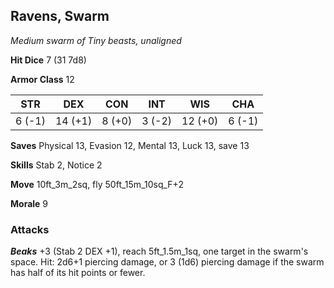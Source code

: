 ## Ravens, Swarm

*Medium swarm of Tiny beasts, unaligned*

**Hit Dice** 7 (31 7d8)

**Armor Class** 12

| STR     | DEX     | CON     | INT     | WIS     | CHA     |
|---------|---------|---------|---------|---------|---------|
|  6 (-1) | 14 (+1) |  8 (+0) |  3 (-2) | 12 (+0) |  6 (-1) |

**Saves** Physical 13, Evasion 12, Mental 13, Luck 13, save 13

**Skills** Stab 2, Notice 2

**Move** 10ft\_3m\_2sq, fly 50ft\_15m\_10sq\_F+2

**Morale** 9

### Attacks

***Beaks*** +3 (Stab 2 DEX +1), reach 5ft\_1.5m\_1sq, one target in the swarm's space. Hit: 2d6+1 piercing damage, or 3 (1d6) piercing damage if the swarm has half of its hit points or fewer.

